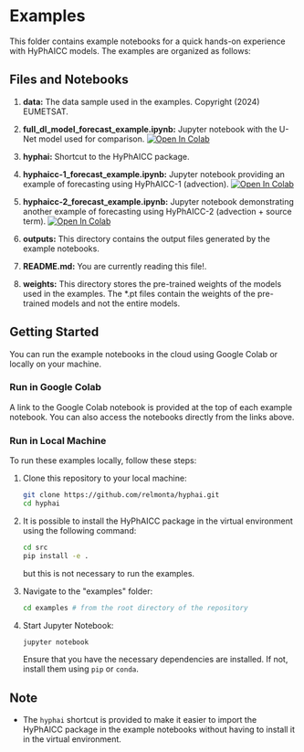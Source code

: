 # Examples

This folder contains example notebooks for a quick hands-on experience with HyPhAICC models. The examples are organized as follows:

## Files and Notebooks

1. **data:** The data sample used in the examples. Copyright (2024) EUMETSAT.
   
2. **full_dl_model_forecast_example.ipynb:** Jupyter notebook with the U-Net model used for comparison. [![Open In Colab](https://colab.research.google.com/assets/colab-badge.svg)](https://githubtocolab.com/relmonta/hyphai/blob/master/examples/full_dl_model_forecast_example.ipynb)

3. **hyphai:** Shortcut to the HyPhAICC package.

4. **hyphaicc-1_forecast_example.ipynb:** Jupyter notebook providing an example of forecasting using HyPhAICC-1 (advection). [![Open In Colab](https://colab.research.google.com/assets/colab-badge.svg)](https://githubtocolab.com/relmonta/hyphai/blob/master/examples/hyphaicc-1_forecast_example.ipynb)

5. **hyphaicc-2_forecast_example.ipynb:** Jupyter notebook demonstrating another example of forecasting using HyPhAICC-2 (advection + source term). [![Open In Colab](https://colab.research.google.com/assets/colab-badge.svg)](https://githubtocolab.com/relmonta/hyphai/blob/master/examples/hyphaicc-2_forecast_example.ipynb)

6. **outputs:** This directory contains the output files generated by the example notebooks.

7. **README.md:** You are currently reading this file!.

8. **weights:** This directory stores the pre-trained weights of the models used in the examples. The *.pt files contain the weights of the pre-trained models and not the entire models.

## Getting Started

You can run the example notebooks in the cloud using Google Colab or locally on your machine.

### Run in Google Colab

A link to the Google Colab notebook is provided at the top of each example notebook. You can also access the notebooks directly from the links above.

### Run in Local Machine
To run these examples locally, follow these steps:

1. Clone this repository to your local machine:

   ```bash
   git clone https://github.com/relmonta/hyphai.git
   cd hyphai
   ```

2. It is possible to install the HyPhAICC package in the virtual environment using the following command:

   ```bash
   cd src
   pip install -e .
   ```
   but this is not necessary to run the examples.

3. Navigate to the "examples" folder:

   ```bash
   cd examples # from the root directory of the repository
   ```

4. Start Jupyter Notebook:

   ```bash
   jupyter notebook
   ```

   Ensure that you have the necessary dependencies are installed. If not, install them using `pip` or `conda`.

## Note

- The `hyphai` shortcut is provided to make it easier to import the HyPhAICC package in the example notebooks without having to install it in the virtual environment. 
